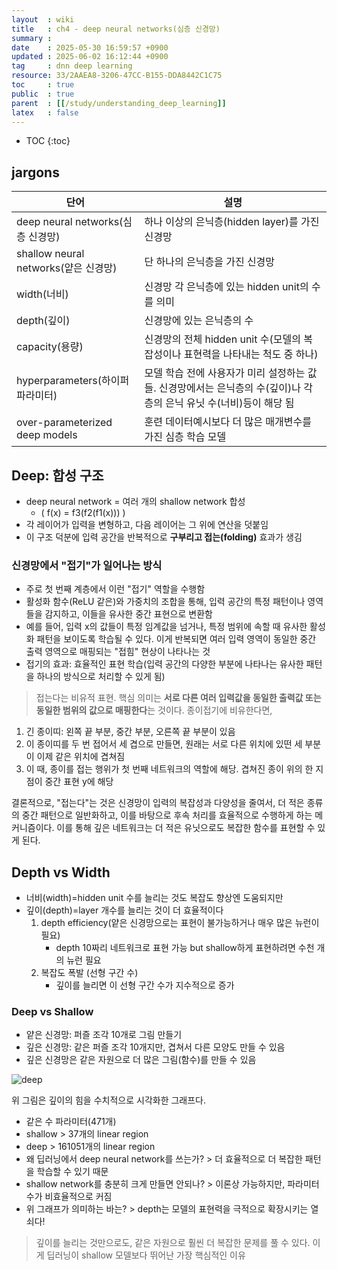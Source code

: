 ```yaml
---
layout  : wiki
title   : ch4 - deep neural networks(심층 신경망)
summary : 
date    : 2025-05-30 16:59:57 +0900
updated : 2025-06-02 16:12:44 +0900
tag     : dnn deep learning
resource: 33/2AAEA8-3206-47CC-B155-DDA8442C1C75
toc     : true
public  : true
parent  : [[/study/understanding_deep_learning]]
latex   : false
---
```

* TOC
{:toc}

## jargons


| 단어                                 | 설명                                                                                                                |
| ----------------                     | -----------------------------                                                                                       |
| deep neural networks(심층 신경망)    | 하나 이상의 은닉층(hidden layer)를 가진 신경망                                                                      |
| shallow neural networks(얕은 신경망) | 단 하나의 은닉층을 가진 신경망                                                                                      |
| width(너비)                          | 신경망 각 은닉층에 있는 hidden unit의 수를 의미                                                                     |
| depth(깊이)                          | 신경망에 있는 은닉층의 수                                                                                           |
| capacity(용량)                       | 신경망의 전체 hidden unit 수(모델의 복잡성이나 표현력을 나타내는 척도 중 하나)                                      |
| hyperparameters(하이퍼파라미터)      | 모델 학습 전에 사용자가 미리 설정하는 값들. 신경망에서는 은닉층의 수(깊이)나 각 층의 은닉 유닛 수(너비)등이 해당 됨 |
| over-parameterized deep models       | 훈련 데이터예시보다 더 많은 매개변수를 가진 심층 학습 모델                                                          |



## Deep: 합성 구조
- deep neural network = 여러 개의 shallow network 합성
    - \( f(x) = f3(f2(f1(x))) \)
- 각 레이어가 입력을 변형하고, 다음 레이어는 그 위에 연산을 덧붙임
- 이 구조 덕분에 입력 공간을 반복적으로 **구부리고 접는(folding)** 효과가 생김

### 신경망에서 "접기"가 일어나는 방식
- 주로 첫 번째 계층에서 이런 "접기" 역할을 수행함
- 활성화 함수(ReLU 같은)와 가중치의 조합을 통해, 입력 공간의 특정 패턴이나 영역들을 감지하고, 이들을 유사한 중간 표현으로 변환함
- 예를 들어, 입력 x의 값들이 특정 임계값을 넘거나, 특정 범위에 속할 때 유사한 활성화 패턴을 보이도록 학습될 수 있다. 이게 반복되면 여러 입력 영역이 동일한 중간 출력 영역으로 매핑되는 "접힘" 현상이 나타나는 것
- 접기의 효과: 효율적인 표현 학습(입력 공간의 다양한 부분에 나타나는 유사한 패턴을 하나의 방식으로 처리할 수 있게 됨)

> 접는다는 비유적 표현. 핵심 의미는 **서로 다른 여러 입력값을 동일한 출력값 또는 동일한 범위의 값으로 매핑한다**는 것이다.
종이접기에 비유한다면,
1. 긴 종이띠: 왼쪽 끝 부분, 중간 부분, 오른쪽 끝 부분이 있음
2. 이 종이띠를 두 번 접어서 세 겹으로 만들면, 원래는 서로 다른 위치에 있떤 세 부분이 이제 같은 위치에 겹쳐짐
3. 이 때, 종이를 접는 행위가 첫 번째 네트워크의 역할에 해당. 겹쳐진 종이 위의 한 지점이 중간 표현 y에 해당

결론적으로, "접는다"는 것은 신경망이 입력의 복잡성과 다양성을 줄여서, 더 적은 종류의 중간 패턴으로 일반화하고, 이를 바탕으로 후속 처리를 효율적으로 수행하게 하는 메커니즘이다. 이를 통해 깊은 네트워크는 더 적은 유닛으로도 복잡한 함수를 표현할 수 있게 된다.




## Depth vs Width
- 너비(width)=hidden unit 수를 늘리는 것도 복잡도 향상엔 도움되지만
- 깊이(depth)=layer 개수를 늘리는 것이 더 효율적이다
    1. depth efficiency(얕은 신경망으로는 표현이 불가능하거나 매우 많은 뉴런이 필요)
        - depth 10짜리 네트워크로 표현 가능 but shallow하게 표현하려면 수천 개의 뉴런 필요
    2. 복잡도 폭발 (선형 구간 수)
        - 깊이를 늘리면 이 선형 구간 수가 지수적으로 증가


### Deep vs Shallow
- 얕은 신경망: 퍼즐 조각 10개로 그림 만들기
- 깊은 신경망: 같은 퍼즐 조각 10개지만, 겹쳐서 다른 모양도 만들 수 있음
- 깊은 신경망은 같은 자원으로 더 많은 그림(함수)를 만들 수 있음

![deep](https://i.imgur.com/jCGcMmU.png)

위 그림은 깊이의 힘을 수치적으로 시각화한 그래프다.

- 같은 수 파라미터(471개)
- shallow > 37개의 linear region
- deep > 161051개의 linear region
- 왜 딥러닝에서 deep neural network를 쓰는가? > 더 효율적으로 더 복잡한 패턴을 학습할 수 있기 때문
- shallow network를 충분히 크게 만들면 안되나? > 이론상 가능하지만, 파라미터 수가 비효율적으로 커짐
- 위 그래프가 의미하는 바는? > depth는 모델의 표현력을 극적으로 확장시키는 열쇠다!

> 깊이를 늘리는 것만으로도, 같은 자원으로 훨씬 더 복잡한 문제를 풀 수 있다. 이게 딥러닝이 shallow 모델보다 뛰어난 가장 핵심적인 이유
